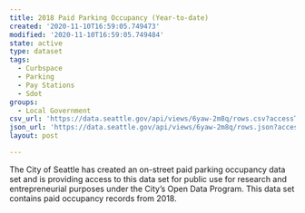 ```yaml
---
title: 2018 Paid Parking Occupancy (Year-to-date)
created: '2020-11-10T16:59:05.749473'
modified: '2020-11-10T16:59:05.749484'
state: active
type: dataset
tags:
  - Curbspace
  - Parking
  - Pay Stations
  - Sdot
groups:
  - Local Government
csv_url: 'https://data.seattle.gov/api/views/6yaw-2m8q/rows.csv?accessType=DOWNLOAD'
json_url: 'https://data.seattle.gov/api/views/6yaw-2m8q/rows.json?accessType=DOWNLOAD'
layout: post

---
```

The City of Seattle has created an on-street paid parking occupancy data set and is providing access to this data set for public use for research and entrepreneurial purposes under the City’s Open Data Program. This data set contains paid occupancy records from 2018.
